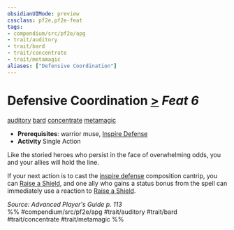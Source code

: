 ```yaml
---
obsidianUIMode: preview
cssclass: pf2e,pf2e-feat
tags:
- compendium/src/pf2e/apg
- trait/auditory
- trait/bard
- trait/concentrate
- trait/metamagic
aliases: ["Defensive Coordination"]
---
```

# Defensive Coordination  [>](chapter-9-playing-the-game.md#Actions "Single Action") *Feat 6*  
[auditory](auditory.md "Auditory Effect Trait")  [bard](Reference/Rules/Traits/bard.md "Bard Class Trait")  [concentrate](concentrate.md "Concentrate Action & Ability Trait")  [metamagic](metamagic.md "Metamagic General Trait")  

- **Prerequisites**: warrior muse, [Inspire Defense](Reference/Compendium/Feats/inspire-defense.md)
- **Activity** Single Action

Like the storied heroes who persist in the face of overwhelming odds, you and your allies will hold the line.

If your next action is to cast the [inspire defense](Reference/Compendium/Spells/inspire-defense.md) composition cantrip, you can [Raise a Shield](raise-a-shield.md), and one ally who gains a status bonus from the spell can immediately use a reaction to [Raise a Shield](raise-a-shield.md).

*Source: Advanced Player's Guide p. 113*  
%% #compendium/src/pf2e/apg #trait/auditory #trait/bard #trait/concentrate #trait/metamagic %%